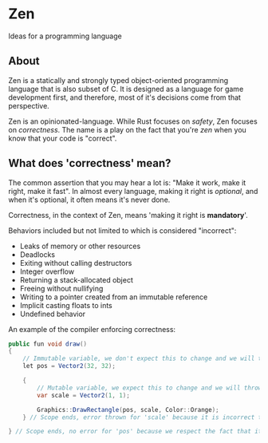 # Zen
Ideas for a programming language

## About
Zen is a statically and strongly typed object-oriented programming language that is also subset of C. It is designed as a language for game development first, and therefore, most of it's decisions come from that perspective.

Zen is an opinionated-language. While Rust focuses on *safety*, Zen focuses on *correctness*. The name is a play on the fact that you're *zen* when you know that your code is "correct".

## What does 'correctness' mean?

The common assertion that you may hear a lot is: "Make it work, make it right, make it fast". In almost every language, making it right is *optional*, and when it's optional, it often means it's never done.

Correctness, in the context of Zen, means 'making it right is **mandatory**'.

Behaviors included but not limited to which is considered "incorrect":

* Leaks of memory or other resources
* Deadlocks
* Exiting without calling destructors
* Integer overflow
* Returning a stack-allocated object
* Freeing without nullifying
* Writing to a pointer created from an immutable reference
* Implicit casting floats to ints
* Undefined behavior

An example of the compiler enforcing correctness:

```cs
public fun void draw()
{
    // Immutable variable, we don't expect this to change and we will throw an error if it ever does. 
    let pos = Vector2(32, 32);

    {
        // Mutable variable, we expect this to change and we will throw an error if it doesn't.
        var scale = Vector2(1, 1);

        Graphics::DrawRectangle(pos, scale, Color::Orange);
    } // Scope ends, error thrown for 'scale' because it is incorrect that a variable was marked as mutable, yet it was not treated as such.

} // Scope ends, no error for 'pos' because we respect the fact that it's immutable
```